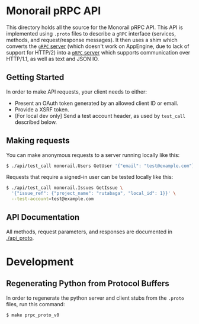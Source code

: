 # Monorail pRPC API

This directory holds all the source for the Monorail pRPC API. This API is
implemented using `.proto` files to describe a `gRPC` interface (services,
methods, and request/response messages). It then uses a shim which
converts the
[`gRPC` server](http://www.grpc.io/docs/tutorials/basic/python.html)
(which doesn't work on AppEngine, due to lack of support for HTTP/2) into a
[`pRPC` server](https://godoc.org/github.com/luci/luci-go/grpc/prpc) which
supports communication over HTTP/1.1, as well as text and JSON IO.

## Getting Started

In order to make API requests, your client needs to either:

- Present an OAuth token generated by an allowed client ID or email.
- Provide a XSRF token.
- [For local dev only] Send a test account header, as used by `test_call`
  described below.

## Making requests

You can make anonymous requests to a server running locally like this:

```bash
$ ./api/test_call monorail.Users GetUser '{"email": "test@example.com"}'
```

Requests that require a signed-in user can be tested locally like this:

```bash
$ ./api/test_call monorail.Issues GetIssue \
  '{"issue_ref": {"project_name": "rutabaga", "local_id": 1}}' \
  --test-account=test@example.com
```

## API Documentation

All methods, request parameters, and responses are documented in
[./api_proto](./api_proto).

# Development

## Regenerating Python from Protocol Buffers

In order to regenerate the python server and client stubs from the `.proto`
files, run this command:

```bash
$ make prpc_proto_v0
```
